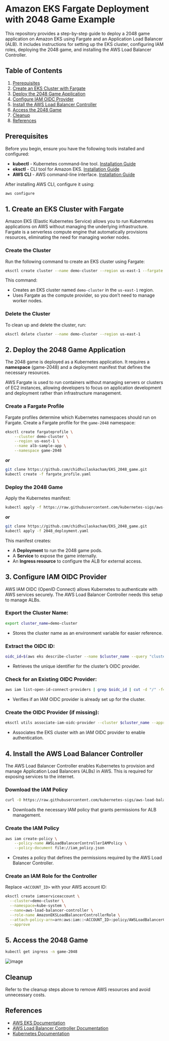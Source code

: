 # Amazon EKS Fargate Deployment with 2048 Game Example

This repository provides a step-by-step guide to deploy a 2048 game application on Amazon EKS using Fargate and an Application Load Balancer (ALB). It includes instructions for setting up the EKS cluster, configuring IAM roles, deploying the 2048 game, and installing the AWS Load Balancer Controller.

## Table of Contents
1. [Prerequisites](#prerequisites)
2. [Create an EKS Cluster with Fargate](#1-create-an-eks-cluster-with-fargate)
3. [Deploy the 2048 Game Application](#2-deploy-the-2048-game-application)
4. [Configure IAM OIDC Provider](#3-configure-iam-oidc-provider)
5. [Install the AWS Load Balancer Controller](#4-install-the-aws-load-balancer-controller)
6. [Access the 2048 Game](#5-access-the-2048-game)
7. [Cleanup](#cleanup)
8. [References](#references)

## Prerequisites
Before you begin, ensure you have the following tools installed and configured:

- **kubectl** - Kubernetes command-line tool. [Installation Guide](https://kubernetes.io/docs/tasks/tools/install-kubectl/)
- **eksctl** - CLI tool for Amazon EKS. [Installation Guide](https://eksctl.io/introduction/installation/)
- **AWS CLI** - AWS command-line interface. [Installation Guide](https://aws.amazon.com/cli/)

After installing AWS CLI, configure it using:
```sh
aws configure
```

## 1. Create an EKS Cluster with Fargate
Amazon EKS (Elastic Kubernetes Service) allows you to run Kubernetes applications on AWS without managing the underlying infrastructure. Fargate is a serverless compute engine that automatically provisions resources, eliminating the need for managing worker nodes.


### **Create the Cluster**
Run the following command to create an EKS cluster using Fargate:
```sh
eksctl create cluster --name demo-cluster --region us-east-1 --fargate
```
This command:
- Creates an EKS cluster named `demo-cluster` in the `us-east-1` region.
- Uses Fargate as the compute provider, so you don’t need to manage worker nodes.

### **Delete the Cluster**
To clean up and delete the cluster, run:
```sh
eksctl delete cluster --name demo-cluster --region us-east-1
```

## 2. Deploy the 2048 Game Application
The 2048 game is deployed as a Kubernetes application. It requires a **namespace** (game-2048) and a deployment manifest that defines the necessary resources.

AWS Fargate is used to run containers without managing servers or clusters of EC2 instances, allowing developers to focus on application development and deployment rather than infrastructure management. 

### **Create a Fargate Profile**
Fargate profiles determine which Kubernetes namespaces should run on Fargate. Create a Fargate profile for the `game-2048` namespace:
```sh
eksctl create fargateprofile \
    --cluster demo-cluster \
    --region us-east-1 \
    --name alb-sample-app \
    --namespace game-2048
```
***or***
```sh
git clone https://github.com/chidhvilaskacham/EKS_2048_game.git
kubectl create -f fargate_profile.yaml
```
### **Deploy the 2048 Game**
Apply the Kubernetes manifest:
```sh
kubectl apply -f https://raw.githubusercontent.com/kubernetes-sigs/aws-load-balancer-controller/v2.5.4/docs/examples/2048/2048_full.yaml
```

***or***

```sh
git clone https://github.com/chidhvilaskacham/EKS_2048_game.git
kubectl apply -f 2048_deployment.yaml
```

This manifest creates:
- A **Deployment** to run the 2048 game pods.
- A **Service** to expose the game internally.
- An **Ingress resource** to configure the ALB for external access.

## 3. Configure IAM OIDC Provider
AWS IAM OIDC (OpenID Connect) allows Kubernetes to authenticate with AWS services securely. The AWS Load Balancer Controller needs this setup to manage ALBs.

### **Export the Cluster Name:**
```sh
export cluster_name=demo-cluster
```
- Stores the cluster name as an environment variable for easier reference.

### **Extract the OIDC ID:**
```sh
oidc_id=$(aws eks describe-cluster --name $cluster_name --query "cluster.identity.oidc.issuer" --output text | cut -d '/' -f 5)
```
- Retrieves the unique identifier for the cluster’s OIDC provider.

### **Check for an Existing OIDC Provider:**
```sh
aws iam list-open-id-connect-providers | grep $oidc_id | cut -d "/" -f4
```
- Verifies if an IAM OIDC provider is already set up for the cluster.

### **Create the OIDC Provider (if missing):**
```sh
eksctl utils associate-iam-oidc-provider --cluster $cluster_name --approve
```
- Associates the EKS cluster with an IAM OIDC provider to enable authentication.

## 4. Install the AWS Load Balancer Controller
The AWS Load Balancer Controller enables Kubernetes to provision and manage Application Load Balancers (ALBs) in AWS. This is required for exposing services to the internet.

### **Download the IAM Policy**
```sh
curl -O https://raw.githubusercontent.com/kubernetes-sigs/aws-load-balancer-controller/v2.11.0/docs/install/iam_policy.json
```
- Downloads the necessary IAM policy that grants permissions for ALB management.

### **Create the IAM Policy**
```sh
aws iam create-policy \
    --policy-name AWSLoadBalancerControllerIAMPolicy \
    --policy-document file://iam_policy.json
```
- Creates a policy that defines the permissions required by the AWS Load Balancer Controller.

### **Create an IAM Role for the Controller**
Replace `<ACCOUNT_ID>` with your AWS account ID:
```sh
eksctl create iamserviceaccount \
  --cluster=demo-cluster \
  --namespace=kube-system \
  --name=aws-load-balancer-controller \
  --role-name AmazonEKSLoadBalancerControllerRole \
  --attach-policy-arn=arn:aws:iam::<ACCOUNT_ID>:policy/AWSLoadBalancerControllerIAMPolicy \
  --approve
```

## 5. Access the 2048 Game
```sh
kubectl get ingress -n game-2048
```
![image](https://github.com/user-attachments/assets/6b5c5b70-cdb0-494d-8cbd-149fd29d199b)

## Cleanup
Refer to the cleanup steps above to remove AWS resources and avoid unnecessary costs.

## References
- [AWS EKS Documentation](https://docs.aws.amazon.com/eks/)
- [AWS Load Balancer Controller Documentation](https://docs.aws.amazon.com/eks/latest/userguide/aws-load-balancer-controller.html)
- [Kubernetes Documentation](https://kubernetes.io/docs/)


